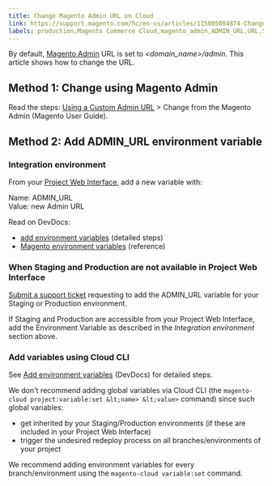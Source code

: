 ```yaml
---
title: Change Magento Admin URL on Cloud
link: https://support.magento.com/hc/en-us/articles/115005084874-Change-Magento-Admin-URL-on-Cloud
labels: production,Magento Commerce Cloud,magento_admin,ADMIN_URL,URL,Staging,how to
---
```


By default, [Magento Admin](http://docs.magento.com/m2/ee/user_guide/stores/admin.html) URL is set to _&lt;domain\_name>/admin_. This article shows how to change the URL.

## Method 1: Change using Magento Admin

Read the steps: [Using a Custom Admin URL](http://docs.magento.com/m2/ee/user_guide/stores/store-urls-custom-admin.html) > Change from the Magento Admin (Magento User Guide).

## Method 2: Add ADMIN\_URL environment variable

### Integration environment

From your [Project Web Interface](http://devdocs.magento.com/guides/v2.2/cloud/project/project-webint-basic.html), add a new variable with:

Name: ADMIN\_URL  
Value: new Admin URL

Read on DevDocs:

* [add environment variables](http://devdocs.magento.com/guides/v2.2/cloud/project/project-webint-basic.html#env) (detailed steps)
* [Magento environment variables](http://devdocs.magento.com/guides/v2.2/cloud/env/environment-vars_magento.html) (reference)

### When Staging and Production are not available in Project Web Interface

[Submit a support ticket](https://support.magento.com/hc/en-us/articles/360019088251) requesting to add the ADMIN\_URL variable for your Staging or Production environment.

If Staging and Production are accessible from your Project Web Interface, add the Environment Variable as described in the _Integration environment_ section above.

### Add variables using Cloud CLI

See [Add environment variables](http://devdocs.magento.com/guides/v2.2/cloud/env/environment-vars_magento.html#addvariables) (DevDocs) for detailed steps.

We don't recommend adding global variables via Cloud CLI (the `` magento-cloud project:variable:set &lt;name> &lt;value> `` command) since such global variables:

* get inherited by your Staging/Production environments (if these are included in your Project Web Interface)
* trigger the undesired redeploy process on all branches/environments of your project

We recommend adding environment variables for every branch/environment using the `` magento-cloud variable:set `` command.
